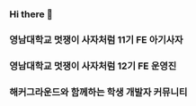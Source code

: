 ### Hi there 👋

<!--
**YoonKeumJae/YoonKeumJae** is a ✨ _special_ ✨ repository because its `README.md` (this file) appears on your GitHub profile.

Here are some ideas to get you started:

- 🔭 I’m currently working on ...
- 🌱 I’m currently learning ...
- 👯 I’m looking to collaborate on ...
- 🤔 I’m looking for help with ...
- 💬 Ask me about ...
- 📫 How to reach me: ...
- 😄 Pronouns: ...
- ⚡ Fun fact: ...
-->
### 영남대학교 멋쟁이 사자처럼 11기 FE 아기사자
### 영남대학교 멋쟁이 사자처럼 12기 FE 운영진
### 해커그라운드와 함께하는 학생 개발자 커뮤니티
